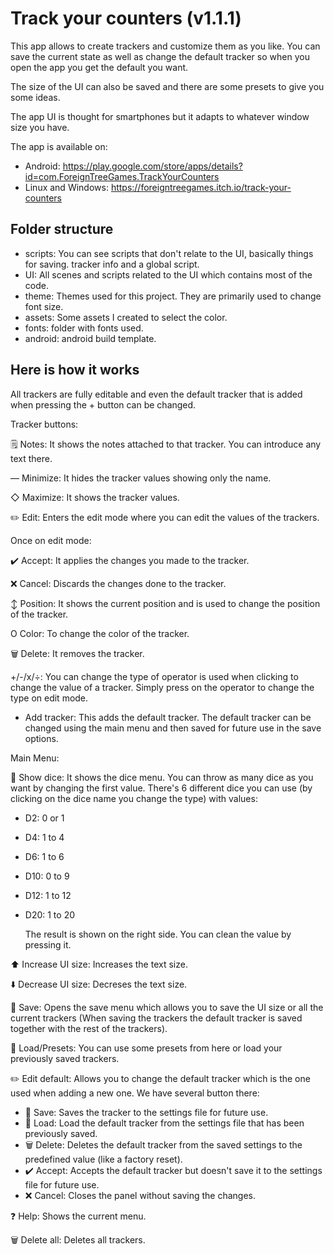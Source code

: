 # Track your counters (v1.1.1)
This app allows to create trackers and customize them as you like. You can save the current state as well as change the default tracker so when you open the app you get the default you want.

The size of the UI can also be saved and there are some presets to give you some ideas.

The app UI is thought for smartphones but it adapts to whatever window size you have.

The app is available on:
- Android: https://play.google.com/store/apps/details?id=com.ForeignTreeGames.TrackYourCounters
- Linux and Windows: https://foreigntreegames.itch.io/track-your-counters

## Folder structure
- scripts: You can see scripts that don't relate to the UI, basically things for saving. tracker info and a global script.
- UI: All scenes and scripts related to the UI which contains most of the code.
- theme: Themes used for this project. They are primarily used to change font size.
- assets: Some assets I created to select the color.
- fonts: folder with fonts used.
- android: android build template.

## Here is how it works

All trackers are fully editable and even the default tracker that is added when pressing the + button can be changed.

Tracker buttons:

🗒️ Notes: It shows the notes attached to that tracker. You can introduce any text there.

— Minimize: It hides the tracker values showing only the name.

◇ Maximize: It shows the tracker values.

✏️ Edit: Enters the edit mode where you can edit the values of the trackers.

Once on edit mode:

✔️ Accept: It applies the changes you made to the tracker.

❌ Cancel: Discards the changes done to the tracker.

↕ Position: It shows the current position and is used to change the position of the tracker.

O Color: To change the color of the tracker.

🗑️ Delete: It removes the tracker.

+/-/x/÷: You can change the type of operator is used when clicking to change the value of a tracker. Simply press on the operator to change the type on edit mode.

+ Add tracker: This adds the default tracker. The default tracker can be changed using the main menu and then saved for future use in the save options.

Main Menu:

🎲 Show dice: It shows the dice menu. You can throw as many dice as you want by changing the first value. There's 6 different dice you can use (by clicking on the dice name you change the type) with values:

- D2: 0 or 1
- D4: 1 to 4
- D6: 1 to 6
- D10: 0 to 9
- D12: 1 to 12
- D20: 1 to 20

  The result is shown on the right side. You can clean the value by pressing it.

⬆️ Increase UI size: Increases the text size.

⬇️ Decrease UI size: Decreses the text size.

📎 Save: Opens the save menu which allows you to save the UI size or all the current trackers (When saving the trackers the default tracker is saved together with the rest of the trackers).

📂 Load/Presets: You can use some presets from here or load your previously saved trackers.

✏️ Edit default: Allows you to change the default tracker which is the one used when adding a new one. We have several button there:

- 📎 Save: Saves the tracker to the settings file for future use.
- 📂 Load: Load the default tracker from the settings file that has been previously saved.
- 🗑️ Delete: Deletes the default tracker from the saved settings to the predefined value (like a factory reset).
- ✔️ Accept: Accepts the default tracker but doesn't save it to the settings file for future use.
- ❌ Cancel: Closes the panel without saving the changes.

❓ Help: Shows the current menu.

🗑️ Delete all: Deletes all trackers.

